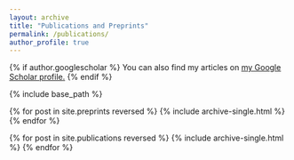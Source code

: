 ```yaml
---
layout: archive
title: "Publications and Preprints"
permalink: /publications/
author_profile: true
---
```


{% if author.googlescholar %}
  You can also find my articles on <u><a href="{{author.googlescholar}}">my Google Scholar profile</a>.</u>
{% endif %}

{% include base_path %}



{% for post in site.preprints reversed %}
  {% include archive-single.html %}
{% endfor %}



{% for post in site.publications reversed %}
  {% include archive-single.html %}
{% endfor %}
